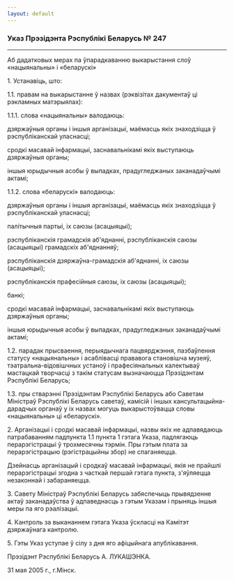 ```yaml
---
layout: default
---
```


### Указ Прэзідэнта Рэспублікі Беларусь № 247

****

<span class="underline"></span>

Аб дадатковых мерах па ўпарадкаванню выкарыстання слоў «нацыянальны» і
«беларускі»

1\. Устанавіць, што:

1.1. правам на выкарыстанне ў назвах (рэквізітах дакументаў ці рэкламных
матэрыялах):

1.1.1. слова «нацыянальны» валодаюць:

дзяржаўныя органы і іншыя арганізацыі, маёмасць якіх знаходзіцца ў
рэспубліканскай уласнасці;

сродкі масавай інфармацыі, заснавальнікамі якіх выступаюць дзяржаўныя
органы;

іншыя юрыдычныя асобы ў выпадках, прадугледжаных заканадаўчымі актамі;

1.1.2. слова «беларускі» валодаюць:

дзяржаўныя органы і іншыя арганізацыі, маёмасць якіх знаходзіцца ў
рэспубліканскай уласнасці;

палітычныя партыі, іх саюзы (асацыяцыі);

рэспубліканскія грамадскія аб'яднанні, рэспубліканскія саюзы (асацыяцыі)
грамадскіх аб'яднанняў;

рэспубліканскія дзяржаўна-грамадскія аб'яднанні, іх саюзы (асацыяцыі);

рэспубліканскія прафесійныя саюзы, іх саюзы (асацыяцыі);

банкі;

сродкі масавай інфармацыі, заснавальнікамі якіх выступаюць дзяржаўныя
органы;

іншыя юрыдычныя асобы ў выпадках, прадугледжаных заканадаўчымі актамі;

1.2. парадак прысваення, перыядычнага пацвярджэння, пазбаўлення статусу
«нацыянальны» і асаблівасці прававога становішча музеяў,
тэатральна-відовішчных устаноў і прафесіянальных
калектываў мастацкай творчасці з такім статусам вызначаюцца
Прэзідэнтам Рэспублікі Беларусь;

1.3. пры стварэнні Прэзідэнтам Рэспублікі Беларусь або Саветам Міністраў
Рэспублікі Беларусь саветаў, камісій і іншых кансультацыйна-дарадчых
органаў у іх назвах могуць выкарыстоўвацца словы «нацыянальны» ці
«беларускі».

2\. Арганізацыі і сродкі масавай інфармацыі, назвы якіх не адпавядаюць
патрабаванням падпункта 1.1 пункта 1 гэтага Указа, падлягаюць
перарэгістрацыі ў трохмесячны тэрмін. Пры гэтым плата за
перарэгістрацыю (рэгістрацыйны збор) не спаганяецца.

Дзейнасць арганізацый і сродкаў масавай інфармацыі, якія не прайшлі
перарэгістрацыі згодна з часткай першай гэтага пункта, з'яўляецца
незаконнай і забараняецца.

3\. Савету Міністраў Рэспублікі Беларусь забяспечыць прывядзенне актаў
заканадаўства ў адпаведнасць з гэтым Указам і прыняць іншыя меры па
яго рэалізацыі.

4\. Кантроль за выкананнем гэтага Указа ўскласці на Камітэт дзяржаўнага
кантролю.

5\. Гэты Указ уступае ў сілу з дня яго афіцыйнага апублікавання.

Прэзідэнт Рэспублікі Беларусь А. ЛУКАШЭНКА.

31 мая 2005 г., г.Мінск.

